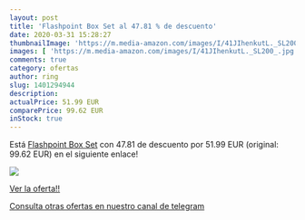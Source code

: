 ```yaml
---
layout: post
title: 'Flashpoint Box Set al 47.81 % de descuento'
date: 2020-03-31 15:28:27
thumbnailImage: 'https://m.media-amazon.com/images/I/41JIhenkutL._SL200_.jpg'
images: [ 'https://m.media-amazon.com/images/I/41JIhenkutL._SL200_.jpg' ]
comments: true
category: ofertas
author: ring
slug: 1401294944
description:
actualPrice: 51.99 EUR
comparePrice: 99.62 EUR
inStock: true
---
```


Está [Flashpoint Box Set](https://www.amazon.es/dp/1401294944/?tag=redken-21) con 47.81 de descuento por 51.99 EUR (original: 99.62 EUR) en el siguiente enlace!

[![](https://m.media-amazon.com/images/I/41JIhenkutL._SL200_.jpg)](https://www.amazon.es/dp/1401294944/?tag=redken-21)

[Ver la oferta!!](https://www.amazon.es/dp/1401294944/?tag=redken-21)

[Consulta otras ofertas en nuestro canal de telegram](https://t.me/s/ofertas25)

